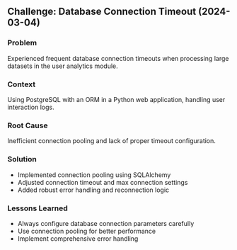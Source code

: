 ## Challenge: Database Connection Timeout (2024-03-04)

### Problem

Experienced frequent database connection timeouts when processing large datasets in the user analytics module.

### Context

Using PostgreSQL with an ORM in a Python web application, handling user interaction logs.

### Root Cause

Inefficient connection pooling and lack of proper timeout configuration.

### Solution

- Implemented connection pooling using SQLAlchemy
- Adjusted connection timeout and max connection settings
- Added robust error handling and reconnection logic

### Lessons Learned

- Always configure database connection parameters carefully
- Use connection pooling for better performance
- Implement comprehensive error handling
